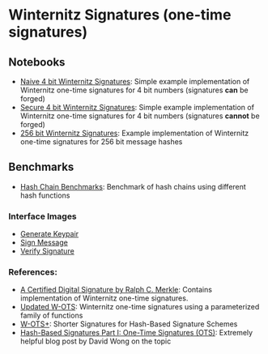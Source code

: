 # Winternitz Signatures (one-time signatures)

## **Notebooks**

- [Naive 4 bit Winternitz Signatures](4_bit_winternitz.ipynb): Simple example implementation of Winternitz one-time signatures for 4 bit numbers (signatures **can** be forged)
- [Secure 4 bit Winternitz Signatures](4_bit_winternitz_secure.iynb): Simple example implementation of Winternitz one-time signatures for 4 bit numbers (signatures **cannot** be forged)
- [256 bit Winternitz Signatures](256_bit_winternitz.ipynb): Example implementation of Winternitz one-time signatures for 256 bit message hashes

## **Benchmarks**

- [Hash Chain Benchmarks](hash_chain_benchmark.md): Benchmark of hash chains using different hash functions

### **Interface Images**

- [Generate Keypair](images/GENERATE_KEYS_interface.png)
- [Sign Message](images/SIGN_interface.png)
- [Verify Signature](images/VERIFY_interface.png)

### **References**:

<!-- Shorter Signatures for Hash-Based Signature Schemes -->

- [A Certified Digital Signature by Ralph C. Merkle](https://link.springer.com/content/pdf/10.1007/0-387-34805-0_21.pdf): Contains implementation of Winternitz one-time signatures. <!-- located at 5. The Winternitz Improvement-->
- [Updated W-OTS](https://eprint.iacr.org/2011/191.pdf): Winternitz one-time signatures using a parameterized family of functions
- [W-OTS+](https://eprint.iacr.org/2017/965.pdf): Shorter Signatures for Hash-Based Signature Schemes
- [Hash-Based Signatures Part I: One-Time Signatures (OTS)](https://cryptoservices.github.io/quantum/2015/12/04/one-time-signatures.html): Extremely helpful blog post by David Wong on the topic

<!-- TODO: LOOK INTO THESE PAPERS -->
<!-- Johannes Buchmann, Erik Dahmen, and Andreas H ̈ulsing. XMSS - a prac-
tical forward secure signature scheme based on minimal security assump-
tions. In Bo-Yin Yang, editor, Post-Quantum Cryptography, volume 7071
of Lecture Notes in Computer Science, pages 117–129. Springer Berlin /
Heidelberg, 2011. -->
<!-- Johan H ̊astad, Russell Impagliazzo, Leonid A. Levin, and Michael Luby. A
pseudorandom generator from any one-way function. SIAM J. Comput.,
28:1364–1396, March 1999. -->
